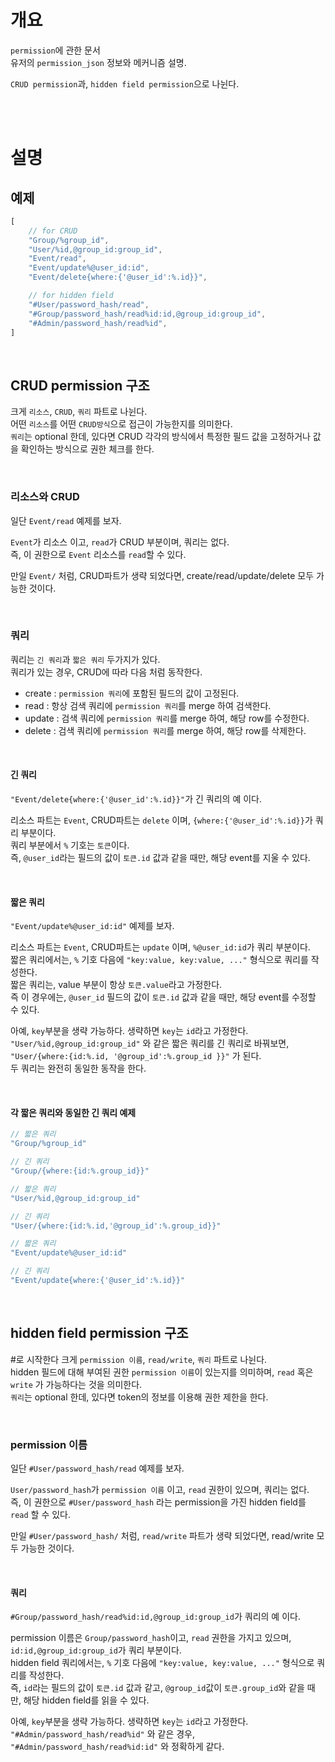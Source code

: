 # 개요
`permission`에 관한 문서  
유저의 `permission_json` 정보와 메커니즘 설명.  

`CRUD permission`과, `hidden field permission`으로 나뉜다.

&nbsp;  
&nbsp;  
# 설명
## 예제
```js
[
    // for CRUD
    "Group/%group_id",
    "User/%id,@group_id:group_id",
    "Event/read",
    "Event/update%@user_id:id",
    "Event/delete{where:{'@user_id':%.id}}",

    // for hidden field
    "#User/password_hash/read",
    "#Group/password_hash/read%id:id,@group_id:group_id",
    "#Admin/password_hash/read%id",
]
```

&nbsp;  
## CRUD permission 구조
크게 `리소스`, `CRUD`, `쿼리` 파트로 나뉜다.  
어떤 `리소스`를 어떤 `CRUD방식`으로 접근이 가능한지를 의미한다.  
`쿼리`는 optional 한데, 있다면 CRUD 각각의 방식에서 특정한 필드 값을 고정하거나 값을 확인하는 방식으로 권한 체크를 한다.  

&nbsp;  
### 리소스와 CRUD
일단 `Event/read` 예제를 보자.

`Event`가 리소스 이고, `read`가 CRUD 부분이며, 쿼리는 없다.  
즉, 이 권한으로 `Event` 리소스를 `read`할 수 있다.

만일 `Event/` 처럼, CRUD파트가 생략 되었다면, create/read/update/delete 모두 가능한 것이다.  

&nbsp;  
### 쿼리
쿼리는 `긴 쿼리`과 `짧은 쿼리` 두가지가 있다.  
쿼리가 있는 경우, CRUD에 따라 다음 처럼 동작한다.

- create : `permission 쿼리`에 포함된 필드의 값이 고정된다.
- read : 항상 검색 쿼리에 `permission 쿼리`를 merge 하여 검색한다.
- update : 검색 쿼리에 `permission 쿼리`를 merge 하여, 해당 row를 수정한다.
- delete : 검색 쿼리에 `permission 쿼리`를 merge 하여, 해당 row를 삭제한다.

&nbsp;  
#### 긴 쿼리
`"Event/delete{where:{'@user_id':%.id}}"`가 긴 쿼리의 예 이다.

리소스 파트는 `Event`, CRUD파트는 `delete` 이며, `{where:{'@user_id':%.id}}`가 쿼리 부분이다.  
쿼리 부분에서 `%` 기호는 `토큰`이다.  
즉, `@user_id`라는 필드의 값이 `토큰.id` 값과 같을 때만, 해당 event를 지울 수 있다.

&nbsp;  
#### 짧은 쿼리
`"Event/update%@user_id:id"` 예제를 보자.

리소스 파트는 `Event`, CRUD파트는 `update` 이며, `%@user_id:id`가 쿼리 부분이다.  
짧은 쿼리에서는, `%` 기호 다음에 `"key:value, key:value, ..."` 형식으로 쿼리를 작성한다.  
짧은 쿼리는, value 부분이 항상 `토큰.value`라고 가정한다.  
즉 이 경우에는, `@user_id` 필드의 값이 `토큰.id` 값과 같을 때만, 해당 event를 수정할 수 있다.

아예, `key`부분을 생략 가능하다. 생략하면 `key`는 `id`라고 가정한다.  
`"User/%id,@group_id:group_id"` 와 같은 짧은 쿼리를 긴 쿼리로 바꿔보면,  
`"User/{where:{id:%.id, '@group_id':%.group_id }}"` 가 된다.  
두 쿼리는 완전히 동일한 동작을 한다.  

&nbsp;  
#### 각 짧은 쿼리와 동일한 긴 쿼리 예제
```js
// 짧은 쿼리
"Group/%group_id"

// 긴 쿼리
"Group/{where:{id:%.group_id}}"
```

```js
// 짧은 쿼리
"User/%id,@group_id:group_id"

// 긴 쿼리
"User/{where:{id:%.id,'@group_id':%.group_id}}"
```

```js
// 짧은 쿼리
"Event/update%@user_id:id"

// 긴 쿼리
"Event/update{where:{'@user_id':%.id}}"
```

&nbsp;  
## hidden field permission 구조
\#로 시작한다
크게 `permission 이름`, `read/write`, `쿼리` 파트로 나뉜다.  
hidden 필드에 대해 부여된 권한 `permission 이름`이 있는지를 의미하며, `read` 혹은 `write` 가 가능하다는 것을 의미한다.  
`쿼리`는 optional 한데, 있다면 token의 정보를 이용해 권한 제한을 한다.  

&nbsp;  
### permission 이름
일단 `#User/password_hash/read` 예제를 보자.

`User/password_hash`가 `permission 이름` 이고, `read` 권한이 있으며, 쿼리는 없다.  
즉, 이 권한으로 `#User/password_hash` 라는 permission을 가진 hidden field를 `read` 할 수 있다.

만일 `#User/password_hash/` 처럼, `read/write` 파트가 생략 되었다면, read/write 모두 가능한 것이다.  

&nbsp;  
#### 쿼리
`#Group/password_hash/read%id:id,@group_id:group_id`가 쿼리의 예 이다.

permission 이름은 `Group/password_hash`이고, `read` 권한을 가지고 있으며, `id:id,@group_id:group_id`가 쿼리 부분이다.  
hidden field 쿼리에서는, `%` 기호 다음에 `"key:value, key:value, ..."` 형식으로 쿼리를 작성한다.  
즉, `id`라는 필드의 값이 `토큰.id` 값과 같고, `@group_id`값이 `토큰.group_id`와 같을 때만, 해당 hidden field를 읽을 수 있다.

아예, `key`부분을 생략 가능하다. 생략하면 `key`는 `id`라고 가정한다.  
`"#Admin/password_hash/read%id"` 와 같은 경우,  
`"#Admin/password_hash/read%id:id"` 와 정확하게 같다.
